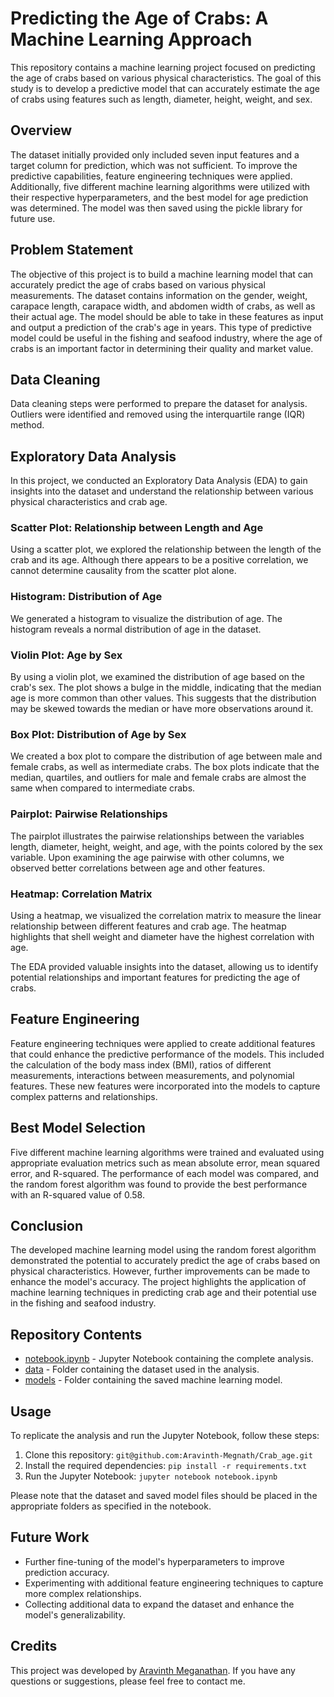 # Predicting the Age of Crabs: A Machine Learning Approach

This repository contains a machine learning project focused on predicting the age of crabs based on various physical characteristics. The goal of this study is to develop a predictive model that can accurately estimate the age of crabs using features such as length, diameter, height, weight, and sex.

## Overview
The dataset initially provided only included seven input features and a target column for prediction, which was not sufficient. To improve the predictive capabilities, feature engineering techniques were applied. Additionally, five different machine learning algorithms were utilized with their respective hyperparameters, and the best model for age prediction was determined. The model was then saved using the pickle library for future use.

## Problem Statement
The objective of this project is to build a machine learning model that can accurately predict the age of crabs based on various physical measurements. The dataset contains information on the gender, weight, carapace length, carapace width, and abdomen width of crabs, as well as their actual age. The model should be able to take in these features as input and output a prediction of the crab's age in years. This type of predictive model could be useful in the fishing and seafood industry, where the age of crabs is an important factor in determining their quality and market value.

## Data Cleaning
Data cleaning steps were performed to prepare the dataset for analysis. Outliers were identified and removed using the interquartile range (IQR) method. 

## Exploratory Data Analysis

In this project, we conducted an Exploratory Data Analysis (EDA) to gain insights into the dataset and understand the relationship between various physical characteristics and crab age.

### Scatter Plot: Relationship between Length and Age

Using a scatter plot, we explored the relationship between the length of the crab and its age. Although there appears to be a positive correlation, we cannot determine causality from the scatter plot alone.

### Histogram: Distribution of Age

We generated a histogram to visualize the distribution of age. The histogram reveals a normal distribution of age in the dataset.

### Violin Plot: Age by Sex

By using a violin plot, we examined the distribution of age based on the crab's sex. The plot shows a bulge in the middle, indicating that the median age is more common than other values. This suggests that the distribution may be skewed towards the median or have more observations around it.

### Box Plot: Distribution of Age by Sex

We created a box plot to compare the distribution of age between male and female crabs, as well as intermediate crabs. The box plots indicate that the median, quartiles, and outliers for male and female crabs are almost the same when compared to intermediate crabs.

### Pairplot: Pairwise Relationships

The pairplot illustrates the pairwise relationships between the variables length, diameter, height, weight, and age, with the points colored by the sex variable. Upon examining the age pairwise with other columns, we observed better correlations between age and other features.

### Heatmap: Correlation Matrix

Using a heatmap, we visualized the correlation matrix to measure the linear relationship between different features and crab age. The heatmap highlights that shell weight and diameter have the highest correlation with age.

The EDA provided valuable insights into the dataset, allowing us to identify potential relationships and important features for predicting the age of crabs.



## Feature Engineering
Feature engineering techniques were applied to create additional features that could enhance the predictive performance of the models. This included the calculation of the body mass index (BMI), ratios of different measurements, interactions between measurements, and polynomial features. These new features were incorporated into the models to capture complex patterns and relationships.

## Best Model Selection
Five different machine learning algorithms were trained and evaluated using appropriate evaluation metrics such as mean absolute error, mean squared error, and R-squared. The performance of each model was compared, and the random forest algorithm was found to provide the best performance with an R-squared value of 0.58.

## Conclusion
The developed machine learning model using the random forest algorithm demonstrated the potential to accurately predict the age of crabs based on physical characteristics. However, further improvements can be made to enhance the model's accuracy. The project highlights the application of machine learning techniques in predicting crab age and their potential use in the fishing and seafood industry.

## Repository Contents
-  [notebook.ipynb](https://github.com/Aravinth-Megnath/Crab_age/blob/crab1/crab_age_prediction.ipynb) - Jupyter Notebook containing the complete analysis.
- [data](https://github.com/Aravinth-Megnath/Crab_age/blob/crab1/CrabAgePrediction.csv) - Folder containing the dataset used in the analysis.
- [models](https://github.com/Aravinth-Megnath/Crab_age/blob/crab1/rf_model.pkl) - Folder containing the saved machine learning model.



## Usage
To replicate the analysis and run the Jupyter Notebook, follow these steps:
1. Clone this repository: `git@github.com:Aravinth-Megnath/Crab_age.git`
2. Install the required dependencies: `pip install -r requirements.txt`
3. Run the Jupyter Notebook: `jupyter notebook notebook.ipynb`

Please note that the dataset and saved model files should be placed in the appropriate folders as specified in the notebook.

## Future Work
- Further fine-tuning of the model's hyperparameters to improve prediction accuracy.
- Experimenting with additional feature engineering techniques to capture more complex relationships.
- Collecting additional data to expand the dataset and enhance the model's generalizability.

## Credits
This project was developed by [Aravinth Meganathan](https://github.com/Aravinth-Megnath). If you have any questions or suggestions, please feel free to contact me.


